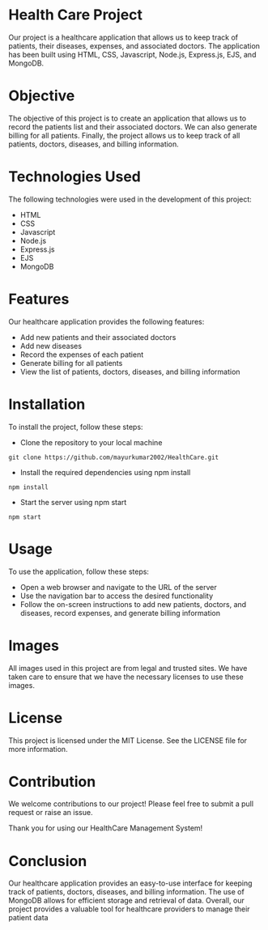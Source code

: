 # Health Care Project
Our project is a healthcare application that allows us to keep track of patients, their diseases, expenses, and associated doctors. The application has been built using HTML, CSS, Javascript, Node.js, Express.js, EJS, and MongoDB.

# Objective
The objective of this project is to create an application that allows us to record the patients list and their associated doctors. We can also generate billing for all patients. Finally, the project allows us to keep track of all patients, doctors, diseases, and billing information.

# Technologies Used
The following technologies were used in the development of this project:

* HTML
* CSS
* Javascript
* Node.js
* Express.js
* EJS
* MongoDB

# Features
 Our healthcare application provides the following features:

* Add new patients and their associated doctors
* Add new diseases
* Record the expenses of each patient
* Generate billing for all patients
* View the list of patients, doctors, diseases, and billing information

# Installation
To install the project, follow these steps:

* Clone the repository to your local machine
```properties
git clone https://github.com/mayurkumar2002/HealthCare.git
```

* Install the required dependencies using npm install
```properties
npm install
```

* Start the server using npm start
```properties
npm start
```


# Usage
To use the application, follow these steps:

* Open a web browser and navigate to the URL of the server
* Use the navigation bar to access the desired functionality
* Follow the on-screen instructions to add new patients, doctors, and diseases, record expenses, and generate billing information

# Images
All images used in this project are from legal and trusted sites. We have taken care to ensure that we have the necessary licenses to use these images.

# License
This project is licensed under the MIT License. See the LICENSE file for more information.

# Contribution
We welcome contributions to our project! Please feel free to submit a pull request or raise an issue.

Thank you for using our HealthCare Management System!

# Conclusion
Our healthcare application provides an easy-to-use interface for keeping track of patients, doctors, diseases, and billing information. The use of MongoDB allows for efficient storage and retrieval of data. Overall, our project provides a valuable tool for healthcare providers to manage their patient data
